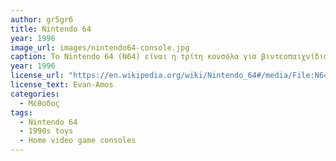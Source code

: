 ```yaml
---
author: gr5gr6
title: Nintendo 64 
year: 1996 
image_url: images/nintendo64-console.jpg
caption: Το Nintendo 64 (Ν64) είναι η τρίτη κονσόλα για βιντεοπαιχνίδια που κυκλοφόρησε η Nintendo. Πήρε το όνομά της από τον 64-μπιτο RISC επεξεργαστή της και κυκλοφόρησε τον Ιούνιο του 1996 στην Ιαπωνία ενώ στην Ευρώπη έκανε την εμφάνισή της το 1997. Ήταν η τελευταία κονσόλα της Nintendo που χρησιμοποιούσε κασέτες (ROM cartridges) για τα παιχνίδια, μέχρι την κυκλοφορία του Nintendo Switch το 2017, αντί για CD ή DVD που καθιερώθηκαν εκείνη την εποχή από το PSone της Sony και το Sega Saturn. Τα δύο παιχνίδια που κυκλοφόρησαν μαζί με την άφιξη της κονσόλας ήταν το Super Mario 64 και το Pilotwings 64, ενώ στην Ιαπωνία κυκλοφόρησε και το Saikyō Habu Shōgi. Αρχικά είχε ανακοινωθεί με το όνομα Ultra 64 το οποίο άλλαξε στη συνέχεια λόγω πνευματικών δικαιωμάτων.
year: 1996
license_url: "https://en.wikipedia.org/wiki/Nintendo_64#/media/File:N64-Console-Set.jpg" 
license_text: Evan-Amos
categories:
  - Μέθοδος
tags:
  - Nintendo 64
  - 1990s toys
  - Home video game consoles
---
```

